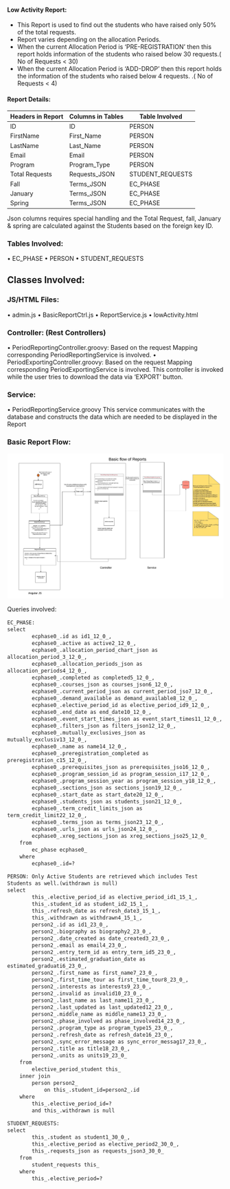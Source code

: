 #### Low Activity Report:
-	This Report is used to find out the students who have raised only 50% of the total requests.
-	Report varies depending on the allocation Periods.
-	When the current Allocation Period is ‘PRE-REGISTRATION’ then this report holds information of the students who raised below 30 requests.( No of Requests < 30)
-	When the current Allocation Period is ‘ADD-DROP’ then this report holds the information of the students who raised below 4 requests. .( No of Requests < 4)

#### Report Details: 

|Headers in Report|Columns in Tables|Table Involved|
|--------------------- |--------------------- |-----------------|
|ID                    | ID                   | PERSON
|FirstName             | First_Name           | PERSON
|LastName              | Last_Name            | PERSON
|Email                 | Email                | PERSON
|Program	             |Program_Type          | PERSON
|Total Requests        | Requests_JSON        | STUDENT_REQUESTS
|Fall                  |Terms_JSON            | EC_PHASE
|January               |Terms_JSON            | EC_PHASE
|Spring                |Terms_JSON            | EC_PHASE

Json columns requires special handling and the Total Request, fall, January & spring are calculated against the Students based on the foreign key ID.
### Tables Involved:
•	EC_PHASE
•	PERSON
•	STUDENT_REQUESTS
## Classes Involved:
### JS/HTML Files:
•	admin.js
•	BasicReportCtrl.js
•	ReportService.js
•	lowActivity.html

### Controller: (Rest Controllers)
•	PeriodReportingController.groovy:
      Based on the request Mapping corresponding PeriodReportingService is involved.
•	PeriodExportingController.groovy:
      Based on the request Mapping corresponding PeriodExportingService is involved. This controller is invoked while the user tries to download the data via ‘EXPORT’ button.

### Service:
•	PeriodReportingService.groovy
This service communicates with the database and constructs the data which are needed to be displayed in the Report

### Basic Report Flow:

![Alt text](https://raw.githubusercontent.com/swathijayaseelan/ECToolKit-Documentation/master/BasicReportFloe.png?_sm_au_=i4sfNDn0HvvfvS2k "Basic Report Flow")

Queries involved:
```
EC_PHASE:
select
        ecphase0_.id as id1_12_0_,
        ecphase0_.active as active2_12_0_,
        ecphase0_.allocation_period_chart_json as allocation_period_3_12_0_,
        ecphase0_.allocation_periods_json as allocation_periods4_12_0_,
        ecphase0_.completed as completed5_12_0_,
        ecphase0_.courses_json as courses_json6_12_0_,
        ecphase0_.current_period_json as current_period_jso7_12_0_,
        ecphase0_.demand_available as demand_available8_12_0_,
        ecphase0_.elective_period_id as elective_period_id9_12_0_,
        ecphase0_.end_date as end_date10_12_0_,
        ecphase0_.event_start_times_json as event_start_times11_12_0_,
        ecphase0_.filters_json as filters_json12_12_0_,
        ecphase0_.mutually_exclusives_json as mutually_exclusiv13_12_0_,
        ecphase0_.name as name14_12_0_,
        ecphase0_.preregistration_completed as preregistration_c15_12_0_,
        ecphase0_.prerequisites_json as prerequisites_jso16_12_0_,
        ecphase0_.program_session_id as program_session_i17_12_0_,
        ecphase0_.program_session_year as program_session_y18_12_0_,
        ecphase0_.sections_json as sections_json19_12_0_,
        ecphase0_.start_date as start_date20_12_0_,
        ecphase0_.students_json as students_json21_12_0_,
        ecphase0_.term_credit_limits_json as term_credit_limit22_12_0_,
        ecphase0_.terms_json as terms_json23_12_0_,
        ecphase0_.urls_json as urls_json24_12_0_,
        ecphase0_.xreg_sections_json as xreg_sections_jso25_12_0_
    from
        ec_phase ecphase0_
    where
        ecphase0_.id=?
```
```
PERSON: Only Active Students are retrieved which includes Test Students as well.(withdrawn is null)
select
        this_.elective_period_id as elective_period_id1_15_1_,
        this_.student_id as student_id2_15_1_,
        this_.refresh_date as refresh_date3_15_1_,
        this_.withdrawn as withdrawn4_15_1_,
        person2_.id as id1_23_0_,
        person2_.biography as biography2_23_0_,
        person2_.date_created as date_created3_23_0_,
        person2_.email as email4_23_0_,
        person2_.entry_term_id as entry_term_id5_23_0_,
        person2_.estimated_graduation_date as estimated_graduati6_23_0_,
        person2_.first_name as first_name7_23_0_,
        person2_.first_time_tour as first_time_tour8_23_0_,
        person2_.interests as interests9_23_0_,
        person2_.invalid as invalid10_23_0_,
        person2_.last_name as last_name11_23_0_,
        person2_.last_updated as last_updated12_23_0_,
        person2_.middle_name as middle_name13_23_0_,
        person2_.phase_involved as phase_involved14_23_0_,
        person2_.program_type as program_type15_23_0_,
        person2_.refresh_date as refresh_date16_23_0_,
        person2_.sync_error_message as sync_error_messag17_23_0_,
        person2_.title as title18_23_0_,
        person2_.units as units19_23_0_
    from
        elective_period_student this_
    inner join
        person person2_
            on this_.student_id=person2_.id
    where
        this_.elective_period_id=?
        and this_.withdrawn is null
```
```
STUDENT_REQUESTS:
select
        this_.student as student1_30_0_,
        this_.elective_period as elective_period2_30_0_,
        this_.requests_json as requests_json3_30_0_
    from
        student_requests this_
    where
        this_.elective_period=?
```

